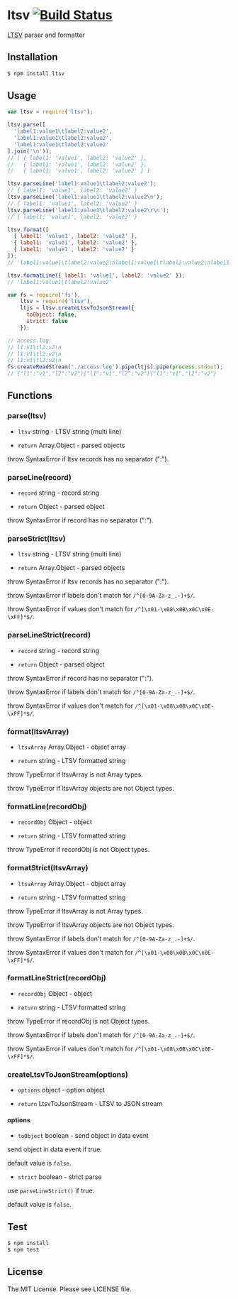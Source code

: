 # ltsv [![Build Status](https://travis-ci.org/sasaplus1/ltsv.png)](https://travis-ci.org/sasaplus1/ltsv)

[LTSV](http://ltsv.org/) parser and formatter

## Installation

```sh
$ npm install ltsv
```

## Usage

```js
var ltsv = require('ltsv');

ltsv.parse([
  'label1:value1\tlabel2:value2',
  'label1:value1\tlabel2:value2',
  'label1:value1\tlabel2:value2'
].join('\n'));
// [ { label1: 'value1', label2: 'value2' },
//   { label1: 'value1', label2: 'value2' },
//   { label1: 'value1', label2: 'value2' } ]

ltsv.parseLine('label1:value1\tlabel2:value2');
// { label1: 'value1', label2: 'value2' }
ltsv.parseLine('label1:value1\tlabel2:value2\n');
// { label1: 'value1', label2: 'value2' }
ltsv.parseLine('label1:value1\tlabel2:value2\r\n');
// { label1: 'value1', label2: 'value2' }

ltsv.format([
  { label1: 'value1', label2: 'value2' },
  { label1: 'value1', label2: 'value2' },
  { label1: 'value1', label2: 'value2' }
]);
// 'label1:value1\tlabel2:value2\nlabel1:value1\tlabel2:value2\nlabel1:value1\tlabel2:value2'

ltsv.formatLine({ label1: 'value1', label2: 'value2' });
// 'label1:value1\tlabel2:value2'
```

```js
var fs = require('fs'),
    ltsv = require('ltsv'),
    ltjs = ltsv.createLtsvToJsonStream({
      toObject: false,
      strict: false
    });

// access.log:
// l1:v1\tl2:v2\n
// l1:v1\tl2:v2\n
// l1:v1\tl2:v2\n
fs.createReadStream('./access.log').pipe(ltjs).pipe(process.stdout);
// {"l1":"v1","l2":"v2"}{"l1":"v1","l2":"v2"}{"l1":"v1","l2":"v2"}
```

## Functions

### parse(ltsv)

* `ltsv` string - LTSV string (multi line)

* `return` Array.Object - parsed objects

throw SyntaxError if ltsv records has no separator (":").

### parseLine(record)

* `record` string - record string

* `return` Object - parsed object

throw SyntaxError if record has no separator (":").

### parseStrict(ltsv)

* `ltsv` string - LTSV string (multi line)

* `return` Array.Object - parsed objects

throw SyntaxError if ltsv records has no separator (":").

throw SyntaxError if labels don't match for `/^[0-9A-Za-z_.-]+$/`.

throw SyntaxError if values don't match for `/^[\x01-\x08\x0B\x0C\x0E-\xFF]*$/`.

### parseLineStrict(record)

* `record` string - record string

* `return` Object - parsed object

throw SyntaxError if record has no separator (":").

throw SyntaxError if labels don't match for `/^[0-9A-Za-z_.-]+$/`.

throw SyntaxError if values don't match for `/^[\x01-\x08\x0B\x0C\x0E-\xFF]*$/`.

### format(ltsvArray)

* `ltsvArray` Array.Object - object array

* `return` string - LTSV formatted string

throw TypeError if ltsvArray is not Array types.

throw TypeError if ltsvArray objects are not Object types.

### formatLine(recordObj)

* `recordObj` Object - object

* `return` string - LTSV formatted string

throw TypeError if recordObj is not Object types.

### formatStrict(ltsvArray)

* `ltsvArray` Array.Object - object array

* `return` string - LTSV formatted string

throw TypeError if ltsvArray is not Array types.

throw TypeError if ltsvArray objects are not Object types.

throw SyntaxError if labels don't match for `/^[0-9A-Za-z_.-]+$/`.

throw SyntaxError if values don't match for `/^[\x01-\x08\x0B\x0C\x0E-\xFF]*$/`.

### formatLineStrict(recordObj)

* `recordObj` Object - object

* `return` string - LTSV formatted string

throw TypeError if recordObj is not Object types.

throw SyntaxError if labels don't match for `/^[0-9A-Za-z_.-]+$/`.

throw SyntaxError if values don't match for `/^[\x01-\x08\x0B\x0C\x0E-\xFF]*$/`.

### createLtsvToJsonStream(options)

* `options` object - option object

* `return` LtsvToJsonStream - LTSV to JSON stream

#### options

* `toObject` boolean - send object in data event

send object in data event if true.

default value is `false`.

* `strict` boolean - strict parse

use `parseLineStrict()` if true.

default value is `false`.

## Test

```sh
$ npm install
$ npm test
```

## License

The MIT License. Please see LICENSE file.
